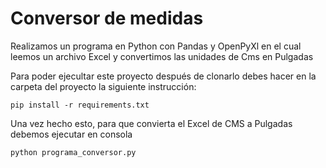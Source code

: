 # Conversor de medidas
Realizamos un programa en Python con Pandas y OpenPyXl en el cual leemos un archivo Excel y convertimos las unidades de Cms en Pulgadas

Para poder ejecultar este proyecto después de clonarlo debes hacer en la carpeta del proyecto la siguiente instrucción:

```
pip install -r requirements.txt
```
Una vez hecho esto, para que convierta el Excel de CMS a Pulgadas debemos ejecutar en consola

```
python programa_conversor.py
```
